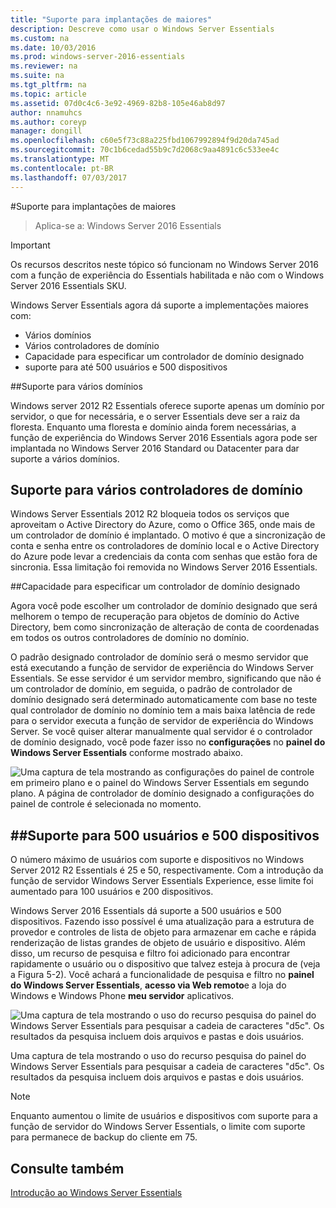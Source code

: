 ```yaml
---
title: "Suporte para implantações de maiores"
description: Descreve como usar o Windows Server Essentials
ms.custom: na
ms.date: 10/03/2016
ms.prod: windows-server-2016-essentials
ms.reviewer: na
ms.suite: na
ms.tgt_pltfrm: na
ms.topic: article
ms.assetid: 07d0c4c6-3e92-4969-82b8-105e46ab8d97
author: nnamuhcs
ms.author: coreyp
manager: dongill
ms.openlocfilehash: c60e5f73c88a225fbd1067992894f9d20da745ad
ms.sourcegitcommit: 70c1b6cedad55b9c7d2068c9aa4891c6c533ee4c
ms.translationtype: MT
ms.contentlocale: pt-BR
ms.lasthandoff: 07/03/2017
---
```

#<a name="support-for-larger-deployments"></a>Suporte para implantações de maiores

>Aplica-se a: Windows Server 2016 Essentials

> [!IMPORTANT]  
> Os recursos descritos neste tópico só funcionam no Windows Server 2016 com a função de experiência do Essentials habilitada e não com o Windows Server 2016 Essentials SKU.


Windows Server Essentials agora dá suporte a implementações maiores com:

- Vários domínios
- Vários controladores de domínio
- Capacidade para especificar um controlador de domínio designado
- suporte para até 500 usuários e 500 dispositivos

##<a name="support-for-multiple-domains"></a>Suporte para vários domínios

Windows server 2012 R2 Essentials oferece suporte apenas um domínio por servidor, o que for necessária, e o server Essentials deve ser a raiz da floresta. Enquanto uma floresta e domínio ainda forem necessárias, a função de experiência do Windows Server 2016 Essentials agora pode ser implantada no Windows Server 2016 Standard ou Datacenter para dar suporte a vários domínios.

## <a name="support-for-multiple-domain-controllers"></a>Suporte para vários controladores de domínio

 Windows Server Essentials 2012 R2 bloqueia todos os serviços que aproveitam o Active Directory do Azure, como o Office 365, onde mais de um controlador de domínio é implantado. O motivo é que a sincronização de conta e senha entre os controladores de domínio local e o Active Directory do Azure pode levar a credenciais da conta com senhas que estão fora de sincronia. Essa limitação foi removida no Windows Server 2016 Essentials.

##<a name="ability-to-specify-a-designated-domain-controller"></a>Capacidade para especificar um controlador de domínio designado

Agora você pode escolher um controlador de domínio designado que será melhorem o tempo de recuperação para objetos de domínio do Active Directory, bem como sincronização de alteração de conta de coordenadas em todos os outros controladores de domínio no domínio.

O padrão designado controlador de domínio será o mesmo servidor que está executando a função de servidor de experiência do Windows Server Essentials. Se esse servidor é um servidor membro, significando que não é um controlador de domínio, em seguida, o padrão de controlador de domínio designado será determinado automaticamente com base no teste qual controlador de domínio no domínio tem a mais baixa latência de rede para o servidor executa a função de servidor de experiência do Windows Server. Se você quiser alterar manualmente qual servidor é o controlador de domínio designado, você pode fazer isso no **configurações** no **painel do Windows Server Essentials** conforme mostrado abaixo.

![Uma captura de tela mostrando as configurações do painel de controle em primeiro plano e o painel do Windows Server Essentials em segundo plano. A página de controlador de domínio designado a configurações do painel de controle é selecionada no momento.](media/larger-deployments-1.PNG)

##<a name="support-for-500-users-and-500-devices"></a>Suporte para 500 usuários e 500 dispositivos
-------------------------------------

O número máximo de usuários com suporte e dispositivos no Windows Server 2012 R2 Essentials é 25 e 50, respectivamente. Com a introdução da função de servidor Windows Server Essentials Experience, esse limite foi aumentado para 100 usuários e 200 dispositivos.

Windows Server 2016 Essentials dá suporte a 500 usuários e 500 dispositivos. Fazendo isso possível é uma atualização para a estrutura de provedor e controles de lista de objeto para armazenar em cache e rápida renderização de listas grandes de objeto de usuário e dispositivo. Além disso, um recurso de pesquisa e filtro foi adicionado para encontrar rapidamente o usuário ou o dispositivo que talvez esteja à procura de (veja a Figura 5-2). Você achará a funcionalidade de pesquisa e filtro no **painel do Windows Server Essentials**, **acesso via Web remoto**e a loja do Windows e Windows Phone **meu servidor** aplicativos.

![Uma captura de tela mostrando o uso do recurso pesquisa do painel do Windows Server Essentials para pesquisar a cadeia de caracteres "d5c". Os resultados da pesquisa incluem dois arquivos e pastas e dois usuários.](media/larger-deployments-2.PNG)

Uma captura de tela mostrando o uso do recurso pesquisa do painel do Windows Server Essentials para pesquisar a cadeia de caracteres "d5c". Os resultados da pesquisa incluem dois arquivos e pastas e dois usuários.

> [!NOTE]  
> Enquanto aumentou o limite de usuários e dispositivos com suporte para a função de servidor do Windows Server Essentials, o limite com suporte para permanece de backup do cliente em 75.

<a name="see-also"></a>Consulte também
--------
[Introdução ao Windows Server Essentials](get-started.md)